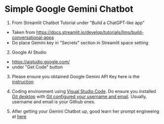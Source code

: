 # Simple Google Gemini Chatbot

1. From Streamlit Chatbot Tutorial under "Build a ChatGPT-like app"
  * Taken from https://docs.streamlit.io/develop/tutorials/llms/build-conversational-apps
  * Do place Gemini key in "Secrets" section in Streamlit space setting

2. Google AI Studio
  * https://aistudio.google.com/
  * under "Get Code" button

3. Please ensure you obtained Google Gemini API Key here is the [instruction](https://www.google.com/url?q=https%3A%2F%2Fmakersuite.google.com%2Fapp%2Fapikey)

4. Coding environment using [Visual Studio Code](https://code.visualstudio.com/download).  Do ensure you installed [Git desktop](https://www.git-scm.com/downloads) with [Git configured your username and email](https://git-scm.com/book/en/v2/Getting-Started-First-Time-Git-Setup).  Usually, username and email is your Github ones.

5. After getting your Gemini Chatbot up, good learn her prompt engineeing at [here](https://inthecloud.withgoogle.com/gemini-for-google-workspace-prompt-guide/dl-cd.html)
